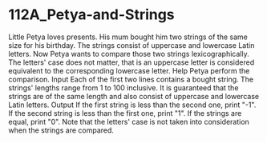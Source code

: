 # 112A_Petya-and-Strings
Little Petya loves presents. His mum bought him two strings of the same size for his birthday. The strings consist of uppercase and lowercase Latin letters. Now Petya wants to compare those two strings lexicographically. The letters' case does not matter, that is an uppercase letter is considered equivalent to the corresponding lowercase letter. Help Petya perform the comparison.  Input Each of the first two lines contains a bought string. The strings' lengths range from 1 to 100 inclusive. It is guaranteed that the strings are of the same length and also consist of uppercase and lowercase Latin letters.  Output If the first string is less than the second one, print "-1". If the second string is less than the first one, print "1". If the strings are equal, print "0". Note that the letters' case is not taken into consideration when the strings are compared.
